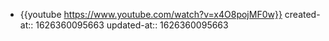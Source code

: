 - {{youtube https://www.youtube.com/watch?v=x4O8pojMF0w}}
  created-at:: 1626360095663
  updated-at:: 1626360095663
